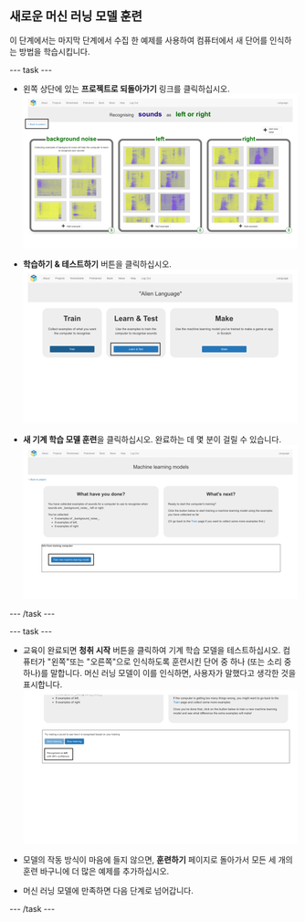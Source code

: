 ## 새로운 머신 러닝 모델 훈련
이 단계에서는 마지막 단계에서 수집 한 예제를 사용하여 컴퓨터에서 새 단어를 인식하는 방법을 학습시킵니다.

--- task ---

+ 왼쪽 상단에 있는 **프로젝트로 되돌아가기** 링크를 클릭하십시오. ![프로젝트로 되돌아가는 버튼을 가리키는 화살표](images/8-right-annotated.png)

+ **학습하기 & 테스트하기** 버튼을 클릭하십시오. ![학습 및 테스트 버튼을 가리키는 화살표](images/learn-test-annotated.png)

+ **새 기계 학습 모델 훈련**을 클릭하십시오. 완료하는 데 몇 분이 걸릴 수 있습니다. ![새로운 머신 러닝 모델 훈련을 가리키는 화살표](images/train-annotated.png)

--- /task ---

--- task ---

+ 교육이 완료되면 **청취 시작** 버튼을 클릭하여 기계 학습 모델을 테스트하십시오. 컴퓨터가 "왼쪽"또는 "오른쪽"으로 인식하도록 훈련시킨 단어 중 하나 (또는 소리 중 하나)를 말합니다. 머신 러닝 모델이 이를 인식하면, 사용자가 말했다고 생각한 것을 표시합니다. ![컴퓨터에서 사용자가했다고 생각하는 작업을 가리키는 화살표](images/start-listening-annotated.png)

+ 모델의 작동 방식이 마음에 들지 않으면, **훈련하기** 페이지로 돌아가서 모든 세 개의 훈련 바구니에 더 많은 예제를 추가하십시오.

+ 머신 러닝 모델에 만족하면 다음 단계로 넘어갑니다.

--- /task ---
